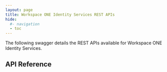 ```yaml
---
layout: page
title: Workspace ONE Identity Services REST APIs
hide:
  #- navigation
  - toc
---
```


The following swagger details the REST APIs available for Workspace ONE Identity Services.

## API Reference

<swagger-ui src="vmware-identity-services-api-doc.json"/>
